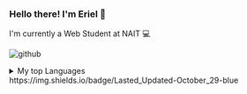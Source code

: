 ### Hello there! I'm Eriel  👋

<!--
**e-baylon/e-baylon** is a ✨ _special_ ✨ repository because its `README.md` (this file) appears on your GitHub profile.

Here are some ideas to get you started:

- 🔭 I’m currently working on ...
- 🌱 I’m currently learning ...
- 👯 I’m looking to collaborate on ...
- 🤔 I’m looking for help with ...
- 💬 Ask me about ...
- 📫 How to reach me: ...
- 😄 Pronouns: ...
- ⚡ Fun fact: ...
-->

I'm currently a Web Student at NAIT   :computer:

![github](https://img.shields.io/badge/GitHub-000000?style=for-the-badge&logo=GitHub&logoColor=white)
<details>


<summary>My top Languages</summary> 

| Rank | Languages |
|-----:|-----------|
|     1| Javascript|
|     2| PHP    |

</details>
https://img.shields.io/badge/Lasted_Updated-October_29-blue

